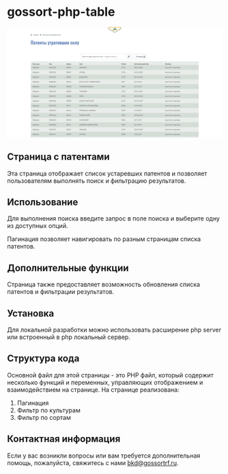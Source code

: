 # gossort-php-table

[![Page Preview](https://github.com/kiryxa09/gossort-php-table/blob/main/Page_Preview.png)](https://gossortrf.ru/)


## Страница с патентами

Эта страница отображает список устаревших патентов и позволяет пользователям выполнять поиск и фильтрацию результатов.

## Использование

Для выполнения поиска введите запрос в поле поиска и выберите одну из доступных опций. 

Пагинация позволяет навигировать по разным страницам списка патентов.

## Дополнительные функции

Страница также предоставляет возможность обновления списка патентов и фильтрации результатов.

## Установка

Для локальной разработки можно использовать расширение php server или встроенный в php локальный сервер.

## Структура кода

Основной файл для этой страницы - это PHP файл, который содержит несколько функций и переменных, управляющих отображением и взаимодействием на странице. На странице реализована:

1. Пагинация
2. Фильтр по культурам
3. Фильтр по сортам

## Контактная информация

Если у вас возникли вопросы или вам требуется дополнительная помощь, пожалуйста, свяжитесь с нами bkd@gossortrf.ru.